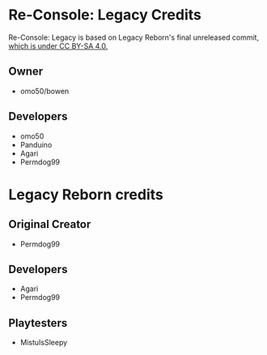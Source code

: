 # Re-Console: Legacy Credits

Re-Console: Legacy is based on Legacy Reborn's final unreleased commit, [which is under CC BY-SA 4.0.](https://github.com/Permdog99/Legacy-Reborn)

## Owner
- omo50/bowen

## Developers
- omo50
- Panduino
- Agari
- Permdog99

# Legacy Reborn credits

## Original Creator
- Permdog99

## Developers
- Agari
- Permdog99

## Playtesters
- MistuIsSleepy

